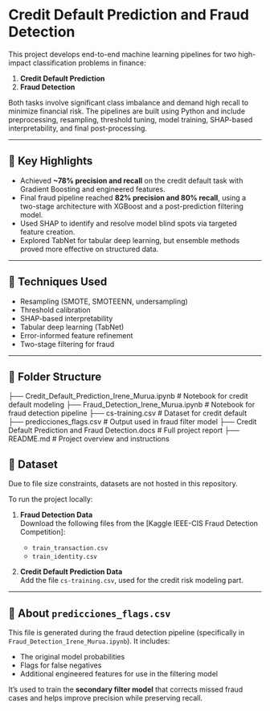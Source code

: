 # Credit Default Prediction and Fraud Detection

This project develops end-to-end machine learning pipelines for two high-impact classification problems in finance:

1. **Credit Default Prediction**  
2. **Fraud Detection**

Both tasks involve significant class imbalance and demand high recall to minimize financial risk. The pipelines are built using Python and include preprocessing, resampling, threshold tuning, model training, SHAP-based interpretability, and final post-processing.

---

## 🚀 Key Highlights

- Achieved **~78% precision and recall** on the credit default task with Gradient Boosting and engineered features.
- Final fraud pipeline reached **82% precision and 80% recall**, using a two-stage architecture with XGBoost and a post-prediction filtering model.
- Used SHAP to identify and resolve model blind spots via targeted feature creation.
- Explored TabNet for tabular deep learning, but ensemble methods proved more effective on structured data.

---

## 🧠 Techniques Used

- Resampling (SMOTE, SMOTEENN, undersampling)
- Threshold calibration
- SHAP-based interpretability
- Tabular deep learning (TabNet)
- Error-informed feature refinement
- Two-stage filtering for fraud

---

## 📁 Folder Structure

├── Credit_Default_Prediction_Irene_Murua.ipynb      # Notebook for credit default modeling
├── Fraud_Detection_Irene_Murua.ipynb                # Notebook for fraud detection pipeline
├── cs-training.csv                                  # Dataset for credit default
├── predicciones_flags.csv                           # Output used in fraud filter model
├── Credit Default Prediction and Fraud Detection.docs  # Full project report
├── README.md                                        # Project overview and instructions

## 📂 Dataset

Due to file size constraints, datasets are not hosted in this repository.

To run the project locally:

1. **Fraud Detection Data**  
   Download the following files from the [Kaggle IEEE-CIS Fraud Detection Competition]:  
   - `train_transaction.csv`  
   - `train_identity.csv`  


2. **Credit Default Prediction Data**  
   Add the file `cs-training.csv`, used for the credit risk modeling part.

---

## 📄 About `predicciones_flags.csv`

This file is generated during the fraud detection pipeline (specifically in `Fraud_Detection_Irene_Murua.ipynb`). It includes:

- The original model probabilities
- Flags for false negatives
- Additional engineered features for use in the filtering model

It’s used to train the **secondary filter model** that corrects missed fraud cases and helps improve precision while preserving recall.
